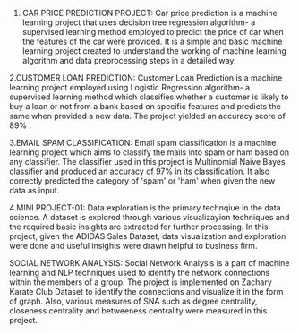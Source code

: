 1. CAR PRICE PREDICTION PROJECT:
Car price prediction is a machine learning project that uses decision tree regression algorithm- a supervised learning method employed to predict the price of car when the features of the car were provided.
It is a simple and basic machine learning project created to understand the working of machine learning algorithm and data preprocessing steps in a detailed way.

2.CUSTOMER LOAN PREDICTION:
Customer Loan Prediction is a machine learning project employed using Logistic Regression algorithm- a supervised learning method which classifies whether a customer is likely to buy a loan or not from a bank based on specific features and predicts the same when provided a new data. The project yielded an accuracy score of 89% .

3.EMAIL SPAM CLASSIFICATION:
Email spam classification is a machine learning project which aims to classify the mails into spam or ham based on any classifier. The classifier used in this project is Multinomial Naive Bayes classifier and produced an accuracy of 97% in its classification. It also correctly predicted the category of 'spam' or 'ham' when given the new data as input.

4.MINI PROJECT-01:
Data exploration is the primary technqiue in the data science. A dataset is explored through various visualizayion techniques and the required basic insights are extracted for further processing. In this project, given the ADIDAS Sales Dataset, data visualization and exploration were done and useful insights were drawn helpful to business firm.

SOCIAL NETWORK ANALYSIS:
Social Network Analysis is a part of machine learning and NLP techniques used to identify the network connections within the members of a group. The project is implemented on Zachary Karate Club Dataset to identify the connections and visualize it in the form of graph. Also, various measures of SNA such as degree centrality, closeness centrality and betweeness centrality were measured in this project.
